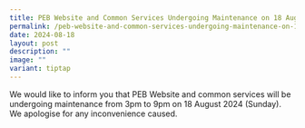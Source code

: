```yaml
---
title: PEB Website and Common Services Undergoing Maintenance on 18 Aug 2024
permalink: /peb-website-and-common-services-undergoing-maintenance-on-18-aug-2024/
date: 2024-08-18
layout: post
description: ""
image: ""
variant: tiptap
---
```

<p>We would like to inform you that PEB Website and common services will
be undergoing maintenance from 3pm to 9pm on 18 August 2024 (Sunday). We
apologise for any inconvenience caused.</p>